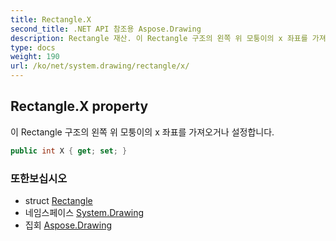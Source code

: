 ```yaml
---
title: Rectangle.X
second_title: .NET API 참조용 Aspose.Drawing
description: Rectangle 재산. 이 Rectangle 구조의 왼쪽 위 모퉁이의 x 좌표를 가져오거나 설정합니다.
type: docs
weight: 190
url: /ko/net/system.drawing/rectangle/x/
---
```

## Rectangle.X property

이 Rectangle 구조의 왼쪽 위 모퉁이의 x 좌표를 가져오거나 설정합니다.

```csharp
public int X { get; set; }
```

### 또한보십시오

* struct [Rectangle](../)
* 네임스페이스 [System.Drawing](../../rectangle/)
* 집회 [Aspose.Drawing](../../../)


